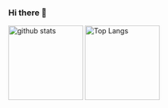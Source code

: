 ### Hi there 👋
<p align="left"> 
  <img alt="github stats" height="150px" src="https://github-readme-stats.vercel.app/api?username=soccer4kzm8&theme=transparent&show_icons=ture" />
  <img alt="Top Langs" height="150px" src="https://github-readme-stats.vercel.app/api/top-langs/?username=soccer4kzm8&layout=compact&show_icons=true&theme=transparent" />
</p>

<!--
**soccer4kzm8/soccer4kzm8** is a ✨ _special_ ✨ repository because its `README.md` (this file) appears on your GitHub profile.

Here are some ideas to get you started:

- 🔭 I’m currently working on ...
- 🌱 I’m currently learning ...
- 👯 I’m looking to collaborate on ...
- 🤔 I’m looking for help with ...
- 💬 Ask me about ...
- 📫 How to reach me: ...
- 😄 Pronouns: ...
- ⚡ Fun fact: ...
-->
